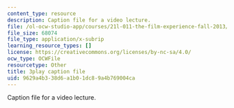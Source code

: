 ```yaml
---
content_type: resource
description: Caption file for a video lecture.
file: /ol-ocw-studio-app/courses/21l-011-the-film-experience-fall-2013/9629a4b338d6a1b01dc89a4b769004ca_WsEPhUu8kKU.srt
file_size: 68074
file_type: application/x-subrip
learning_resource_types: []
license: https://creativecommons.org/licenses/by-nc-sa/4.0/
ocw_type: OCWFile
resourcetype: Other
title: 3play caption file
uid: 9629a4b3-38d6-a1b0-1dc8-9a4b769004ca
---
```

Caption file for a video lecture.